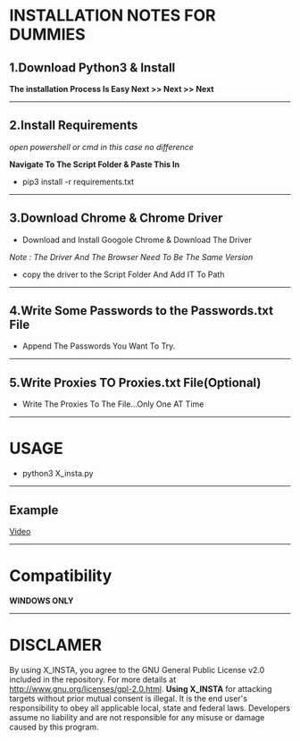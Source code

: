 
# INSTALLATION NOTES FOR DUMMIES


## 1.Download Python3 & Install  

**The installation Process Is Easy Next >> Next >> Next**

---

## 2.Install Requirements

*open powershell or cmd in this case no difference*

**Navigate To The Script Folder & Paste This In**  

- pip3 install -r requirements.txt

---

## 3.Download Chrome & Chrome Driver

- Download and Install Googole Chrome & Download The Driver

*Note : The Driver And The Browser Need To Be The Same Version*

- copy the driver to the Script Folder And Add IT To Path


---


## 4.Write Some Passwords to the Passwords.txt File 

- Append The Passwords You Want To Try.
 
--- 

## 5.Write Proxies TO Proxies.txt File(Optional)

- Write The Proxies To The File...Only One AT Time

---

# USAGE


- python3 X_insta.py


---
## Example

[Video](https://streamable.com/3cboed)

---

# Compatibility

**WINDOWS ONLY**

---
# DISCLAMER 

By using X_INSTA, you agree to the GNU General Public License v2.0 included in the repository. For more details at http://www.gnu.org/licenses/gpl-2.0.html. **Using X_INSTA**  for attacking targets without prior mutual consent is illegal. It is the end user's responsibility to obey all applicable local, state and federal laws. Developers assume no liability and are not responsible for any misuse or damage caused by this program.

